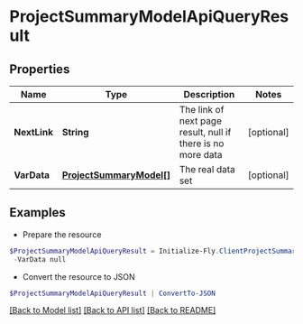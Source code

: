 # ProjectSummaryModelApiQueryResult
## Properties

Name | Type | Description | Notes
------------ | ------------- | ------------- | -------------
**NextLink** | **String** | The link of next page result, null if there is no more data | [optional] 
**VarData** | [**ProjectSummaryModel[]**](ProjectSummaryModel.md) | The real data set | [optional] 

## Examples

- Prepare the resource
```powershell
$ProjectSummaryModelApiQueryResult = Initialize-Fly.ClientProjectSummaryModelApiQueryResult  -NextLink null `
 -VarData null
```

- Convert the resource to JSON
```powershell
$ProjectSummaryModelApiQueryResult | ConvertTo-JSON
```

[[Back to Model list]](../README.md#documentation-for-models) [[Back to API list]](../README.md#documentation-for-api-endpoints) [[Back to README]](../README.md)
